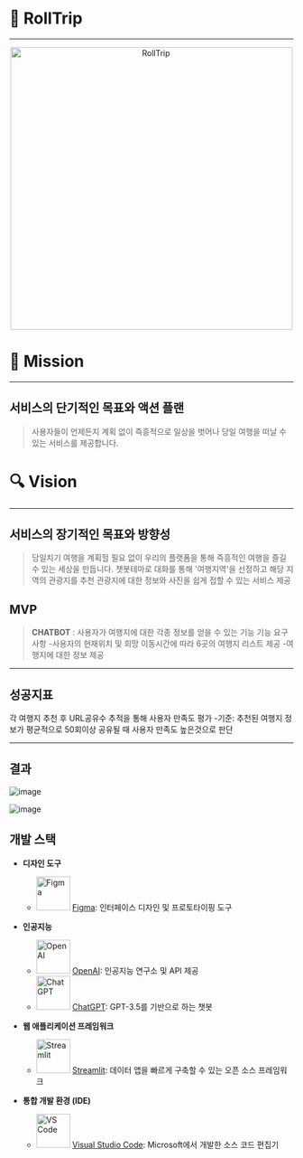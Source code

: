 # 🛫 **RollTrip**

----

<p align="center">
  <img width="500" alt="RollTrip" src="https://github.com/user-attachments/assets/ca7d95d6-695a-46a1-9d97-d73f1914aa85">
</p>

# 🧭 Mission

---

## 서비스의 단기적인 목표와 액션 플랜 

> 사용자들이 언제든지 계획 없이 즉흥적으로 일상을 벗어나 당일 여행을 떠날 수 있는 서비스를 제공합니다. 

 

# 🔍 Vision

---

## 서비스의 장기적인 목표와 방향성

> 당일치기 여행을 계획헐 필요 없이 우리의 플랫폼을 통해 즉흥적인 여행을 즐길 수 있는 세상을 만듭니다.
  >챗봇테마로 대화를 통해 '여행지역'을 선정하고 해당 지역의 관광지를 추천
  >관광지에 대한 정보와 사진을 쉽게 접할 수 있는 서비스 제공 


## MVP 
> **CHATBOT** : 사용자가 여행지에 대한 각종 정보를 얻을 수 있는 기능
  > 기능 요구사항
  -사용자의 현재위치 및 희망 이동시간에 따라 6곳의 여행지 리스트 제공
  -여행지에 대한 정보  제공

-----

## 성공지표 
각 여행지 추천 후 URL공유수 추적을 통해 사용자 만족도 평가
-기준: 추천된 여행지 정보가 평균적으로 50회이상 공유될 때 사용자 만족도 높은것으로 판단


------

## 결과

![image](https://github.com/user-attachments/assets/900debf9-74d3-46ea-b2c5-adc7388c3f39)

![image](https://github.com/user-attachments/assets/a571f7a2-a09f-4201-b050-ba345f33fc5e)



## 개발 스택

- **디자인 도구**
  - <img src="https://upload.wikimedia.org/wikipedia/commons/3/33/Figma-logo.svg" alt="Figma" width="60"/> [Figma](https://www.figma.com/): 인터페이스 디자인 및 프로토타이핑 도구

- **인공지능**
  - <img src="https://seeklogo.com/images/O/open-ai-logo-8B9BFEDC26-seeklogo.com.png" alt="OpenAI" width="60"/> [OpenAI](https://www.openai.com/): 인공지능 연구소 및 API 제공
  - <img src="https://upload.wikimedia.org/wikipedia/commons/0/04/ChatGPT_logo.svg" alt="ChatGPT" width="60"/> [ChatGPT](https://www.openai.com/chatgpt): GPT-3.5를 기반으로 하는 챗봇

- **웹 애플리케이션 프레임워크**
  - <img src="https://streamlit.io/images/brand/streamlit-logo-primary-colormark-darktext.png" alt="Streamlit" width="60"/> [Streamlit](https://streamlit.io/): 데이터 앱을 빠르게 구축할 수 있는 오픈 소스 프레임워크

- **통합 개발 환경 (IDE)**
  - <img src="https://upload.wikimedia.org/wikipedia/commons/9/9a/Visual_Studio_Code_1.35_icon.svg" alt="VS Code" width="60"/> [Visual Studio Code](https://code.visualstudio.com/): Microsoft에서 개발한 소스 코드 편집기



